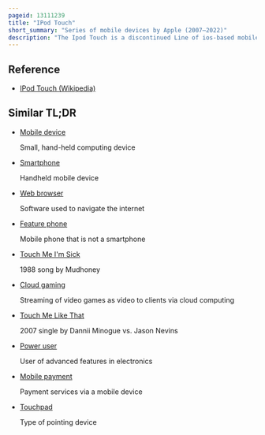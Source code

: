 ```yaml
---
pageid: 13111239
title: "IPod Touch"
short_summary: "Series of mobile devices by Apple (2007–2022)"
description: "The Ipod Touch is a discontinued Line of ios-based mobile Devices designed and sold by Apple Inc. A touchscreen User Interface. As with other Ipod Models the ipod Touch can be used as a portable Media Player and Handheld Gaming Device but also can be used as a digital Camera a Web Browser for Email and Messaging. It is nearly identical in Design to the Iphone and can run most third-party Ios apps from the App Store but it connects only to the Internet via Wi-Fi and uses no cellular Network Data since it lacks a cellular Modem."
---
```


## Reference

- [IPod Touch (Wikipedia)](https://en.wikipedia.org/?curid=13111239)

## Similar TL;DR

- [Mobile device](/tldr/en/mobile-device)

  Small, hand-held computing device

- [Smartphone](/tldr/en/smartphone)

  Handheld mobile device

- [Web browser](/tldr/en/web-browser)

  Software used to navigate the internet

- [Feature phone](/tldr/en/feature-phone)

  Mobile phone that is not a smartphone

- [Touch Me I'm Sick](/tldr/en/touch-me-im-sick)

  1988 song by Mudhoney

- [Cloud gaming](/tldr/en/cloud-gaming)

  Streaming of video games as video to clients via cloud computing

- [Touch Me Like That](/tldr/en/touch-me-like-that)

  2007 single by Dannii Minogue vs. Jason Nevins

- [Power user](/tldr/en/power-user)

  User of advanced features in electronics

- [Mobile payment](/tldr/en/mobile-payment)

  Payment services via a mobile device

- [Touchpad](/tldr/en/touchpad)

  Type of pointing device
